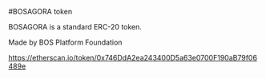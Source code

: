 #BOSAGORA token

BOSAGORA is a standard ERC-20 token.

Made by BOS Platform Foundation

https://etherscan.io/token/0x746DdA2ea243400D5a63e0700F190aB79f06489e
